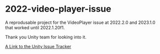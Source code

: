# 2022-video-player-issue

A reprodusable project for the VideoPlayer issue at 2022.2.0 and 2023.1.0 that worked until 2022.1.20f1.

Thank you Unity team for looking into it.

[A Link to the Unity Issue Tracker](https://issuetracker.unity3d.com/issues/video-created-with-avfoundation-framework-is-not-played-when-entering-the-play-mode)
